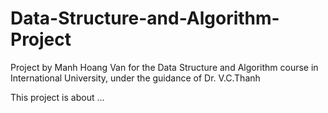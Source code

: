 # Data-Structure-and-Algorithm-Project

Project by Manh Hoang Van for the Data Structure and Algorithm course in International University, under the guidance of Dr. V.C.Thanh

This project is about ...

